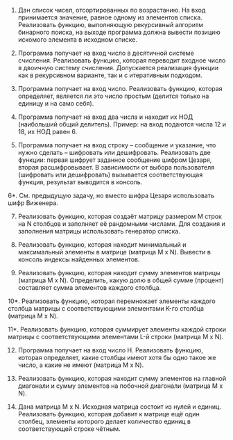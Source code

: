 1. Дан список чисел, отсортированных по возрастанию. На вход принимается значение, равное одному из элементов списка. Реализовать функцию, выполняющую рекурсивный алгоритм бинарного поиска, на выходе программа должна вывести позицию искомого элемента в исходном списке. 

2. Программа получает на вход число в десятичной системе счисления. Реализовать функцию, которая переводит входное число в двоичную систему счисления. Допускается реализация функции как в рекурсивном варианте, так и с итеративным подходом. 

3. Программа получает на вход число. Реализовать функцию, которая определяет, является ли это число простым (делится только на единицу и на само себя). 

4. Программа получает на вход два числа и находит их НОД (наибольший общий делитель). Пример: на вход подаются числа 12 и 18, их НОД равен 6. 

5. Программа получает на вход строку – сообщение и указание, что нужно сделать – шифровать или дешифровать.  Реализовать две функции: первая шифрует заданное сообщение шифром Цезаря, вторая расшифровывает. В зависимости от выбора пользователя (шифровать или дешифровать) вызывается соответствующая функция, результат выводится в консоль. 
	
6*. См. предыдущую задачу, но вместо шифра Цезаря использовать шифр Виженера. 

7. Реализовать функцию, которая создаёт матрицу размером M строк на N столбцов и заполняет её рандомными числами. Для создания и заполнения матрицы использовать генератор списка. 
	
8. Реализовать функцию, которая находит минимальный и максимальный элементы в матрице (матрица M x N). Вывести в консоль индексы найденных элементов. 

9. Реализовать функцию, которая находит сумму элементов матрицы (матрица M x N). Определить, какую долю в общей сумме (процент) составляет сумма элементов каждого столбца. 
	
10*. Реализовать функцию, которая перемножает элементы каждого столбца матрицы с соответствующими элементами K-го столбца (матрица M x N). 

11*. Реализовать функцию, которая суммирует элементы каждой строки матрицы с соответствующими элементами L-й строки (матрица M x N). 

12. Программа получает на вход число H. Реализовать функцию, которая определяет, какие столбцы имеют хотя бы одно такое же число, а какие не имеют (матрица M x N). 
	
13. Реализовать функцию, которая находит сумму элементов на главной диагонали и сумму элементов на побочной диагонали (матрица M x N). 

14. Дана матрица M x N. Исходная матрица состоит из нулей и единиц. Реализовать функцию, которая добавит к матрице ещё один столбец, элементы которого делает количество единиц в соответствующей строке чётным. 
